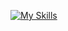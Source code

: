 [![My Skills](https://skillicons.dev/icons?i=js,html,css,c,cpp,py,linux,git,vscode,blackhat)](https://skillicons.dev)
